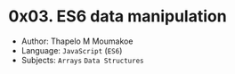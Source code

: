 # 0x03. ES6 data manipulation

- Author: Thapelo M Moumakoe
- Language: `JavaScript` (`ES6`)
- Subjects: `Arrays` `Data Structures`
